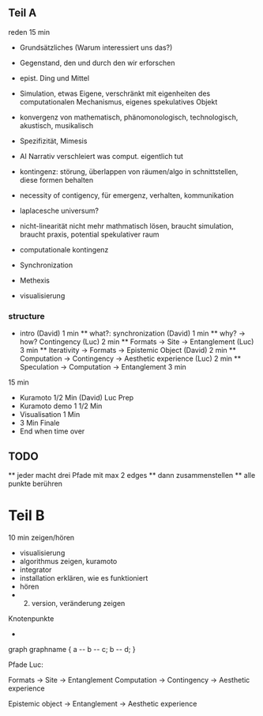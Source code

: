 ## Teil A
reden 15 min

* Grundsätzliches (Warum interessiert uns das?)
* Gegenstand, den und durch den wir erforschen  
* epist. Ding und Mittel
* Simulation, etwas Eigene, verschränkt mit eigenheiten des computationalen Mechanismus, eigenes spekulatives Objekt
* konvergenz von mathematisch, phänomonologisch, technologisch, akustisch, musikalisch
* Spezifizität, Mimesis
* AI Narrativ verschleiert was comput. eigentlich tut
* kontingenz: störung, überlappen von räumen/algo in schnittstellen, diese formen behalten
* necessity of contigency, für emergenz, verhalten, kommunikation
* laplacesche universum?
* nicht-linearität nicht mehr mathmatisch lösen, braucht simulation, braucht praxis, potential spekulativer raum
* computationale kontingenz
* Synchronization
* Methexis

* visualisierung


### structure

* intro (David) 1 min
** what?: synchronization (David) 1 min
** why? -> how? Contingency (Luc) 2 min
** Formats -> Site -> Entanglement (Luc) 3 min
** Iterativity -> Formats -> Epistemic Object (David) 2 min
** Computation -> Contingency -> Aesthetic experience  (Luc) 2 min
** Speculation -> Computation -> Entanglement 3 min

15 min

* Kuramoto 1/2 Min (David) Luc Prep
* Kuramoto demo 1 1/2 Min 
* Visualisation 1 Min
* 3 Min Finale
* End when time over


## TODO
** jeder macht drei Pfade mit max 2 edges
** dann zusammenstellen
** alle punkte berühren

# Teil B
10 min zeigen/hören
* visualisierung
* algorithmus zeigen, kuramoto
* integrator
* installation erklären, wie es funktioniert
* hören
* 2. version, veränderung zeigen




Knotenpunkte

* 

graph graphname {
     a -- b -- c;
     b -- d;
 }



Pfade Luc:

Formats -> Site -> Entanglement
Computation ->  Contingency -> Aesthetic experience 



Epistemic object -> Entanglement -> Aesthetic experience
